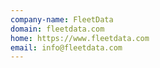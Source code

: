 ```yaml
---
company-name: FleetData
domain: fleetdata.com
home: https://www.fleetdata.com
email: info@fleetdata.com
---
```




